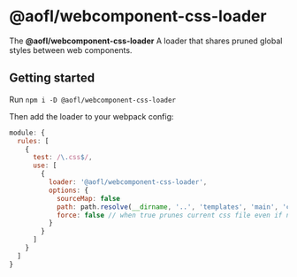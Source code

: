 # @aofl/webcomponent-css-loader

The **\@aofl/webcomponent-css-loader** A loader that shares pruned global styles between web components.

## Getting started

Run `npm i -D @aofl/webcomponent-css-loader`

Then add the loader to your webpack config:

```js
module: {
  rules: [
    {
      test: /\.css$/,
      use: [
        {
          loader: '@aofl/webcomponent-css-loader',
          options: {
            sourceMap: false
            path: path.resolve(__dirname, '..', 'templates', 'main', 'css', 'index.css'),
            force: false // when true prunes current css file even if no template.js or index.js files exist
          }
        }
      ]
    }
  ]
}
```
